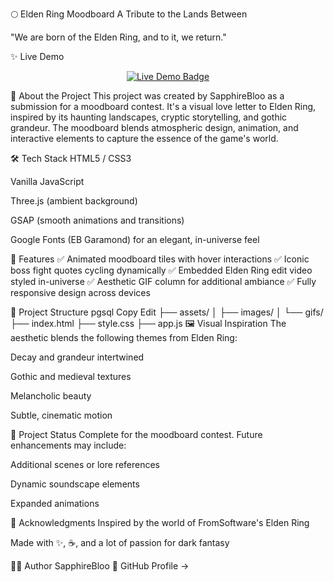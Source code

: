 🌕 Elden Ring Moodboard
A Tribute to the Lands Between



"We are born of the Elden Ring, and to it, we return."

✨ Live Demo
<p align="center"> <a href="https://sapphirebloo.github.io/elden-ring-moodboard/" target="_blank"> <img src="https://img.shields.io/badge/Live%20Demo-Click%20Here-%23d3c490?style=for-the-badge" alt="Live Demo Badge"> </a> </p>
📖 About the Project
This project was created by SapphireBloo as a submission for a moodboard contest. It's a visual love letter to Elden Ring, inspired by its haunting landscapes, cryptic storytelling, and gothic grandeur. The moodboard blends atmospheric design, animation, and interactive elements to capture the essence of the game's world.

🛠️ Tech Stack
HTML5 / CSS3

Vanilla JavaScript

Three.js (ambient background)

GSAP (smooth animations and transitions)

Google Fonts (EB Garamond) for an elegant, in-universe feel

🎨 Features
✅ Animated moodboard tiles with hover interactions
✅ Iconic boss fight quotes cycling dynamically
✅ Embedded Elden Ring edit video styled in-universe
✅ Aesthetic GIF column for additional ambiance
✅ Fully responsive design across devices

📂 Project Structure
pgsql
Copy
Edit
├── assets/
│   ├── images/
│   └── gifs/
├── index.html
├── style.css
├── app.js
🖼️ Visual Inspiration
The aesthetic blends the following themes from Elden Ring:

Decay and grandeur intertwined

Gothic and medieval textures

Melancholic beauty

Subtle, cinematic motion

🚧 Project Status
Complete for the moodboard contest.
Future enhancements may include:

Additional scenes or lore references

Dynamic soundscape elements

Expanded animations

🙌 Acknowledgments
Inspired by the world of FromSoftware's Elden Ring

Made with ✨, ☕, and a lot of passion for dark fantasy

🧑‍💻 Author
SapphireBloo
🔗 GitHub Profile →

